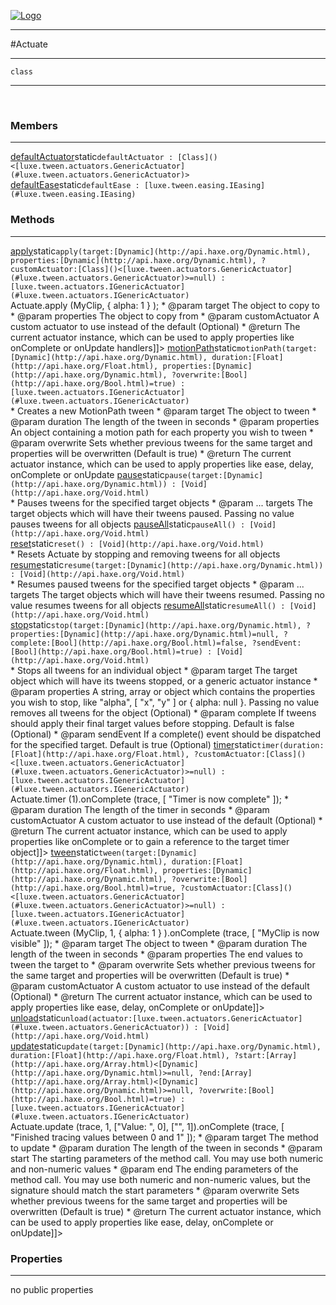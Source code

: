 
[![Logo](../../../images/logo.png)](../../../api/index.html)

---



#Actuate



---

`class`
<span class="meta">

</span>


---

&nbsp;
&nbsp;

<h3>Members</h3> <hr/><span class="member apipage">
            <a name="defaultActuator"><a class="lift" href="#defaultActuator">defaultActuator</a></a><span class="inline-block static">static</span><code class="signature apipage">defaultActuator : [Class]()&lt;[luxe.tween.actuators.GenericActuator](#luxe.tween.actuators.GenericActuator)&gt;</code><br/></span>
        <span class="small_desc_flat"></span><span class="member apipage">
            <a name="defaultEase"><a class="lift" href="#defaultEase">defaultEase</a></a><span class="inline-block static">static</span><code class="signature apipage">defaultEase : [luxe.tween.easing.IEasing](#luxe.tween.easing.IEasing)</code><br/></span>
        <span class="small_desc_flat"></span>

<h3>Methods</h3> <hr/><span class="method apipage">
            <a name="apply"><a class="lift" href="#apply">apply</a></a><span class="inline-block static">static</span><code class="signature apipage">apply(target:<span>[Dynamic](http://api.haxe.org/Dynamic.html)</span>, properties:<span>[Dynamic](http://api.haxe.org/Dynamic.html)</span>, ?customActuator:<span>[Class]()&lt;[luxe.tween.actuators.GenericActuator](#luxe.tween.actuators.GenericActuator)&gt;=null</span>) : [luxe.tween.actuators.IGenericActuator](#luxe.tween.actuators.IGenericActuator)</code><br/><span class="small_desc_flat"><![CDATA[* Copies properties from one object to another. Conflicting tweens are stopped automatically
	 * @example		<code>Actuate.apply (MyClip, { alpha: 1 } );</code>
	 * @param	target		The object to copy to
	 * @param	properties		The object to copy from
	 * @param	customActuator		A custom actuator to use instead of the default (Optional)
	 * @return		The current actuator instance, which can be used to apply properties like onComplete or onUpdate handlers]]></span>
        </span>
    <span class="method apipage">
            <a name="motionPath"><a class="lift" href="#motionPath">motionPath</a></a><span class="inline-block static">static</span><code class="signature apipage">motionPath(target:<span>[Dynamic](http://api.haxe.org/Dynamic.html)</span>, duration:<span>[Float](http://api.haxe.org/Float.html)</span>, properties:<span>[Dynamic](http://api.haxe.org/Dynamic.html)</span>, ?overwrite:<span>[Bool](http://api.haxe.org/Bool.html)=true</span>) : [luxe.tween.actuators.IGenericActuator](#luxe.tween.actuators.IGenericActuator)</code><br/><span class="small_desc_flat">* Creates a new MotionPath tween
	 * @param	target		The object to tween
	 * @param	duration		The length of the tween in seconds
	 * @param	properties		An object containing a motion path for each property you wish to tween
	 * @param	overwrite		Sets whether previous tweens for the same target and properties will be overwritten (Default is true)
	 * @return		The current actuator instance, which can be used to apply properties like ease, delay, onComplete or onUpdate</span>
        </span>
    <span class="method apipage">
            <a name="pause"><a class="lift" href="#pause">pause</a></a><span class="inline-block static">static</span><code class="signature apipage">pause(target:<span>[Dynamic](http://api.haxe.org/Dynamic.html)</span>) : [Void](http://api.haxe.org/Void.html)</code><br/><span class="small_desc_flat">* Pauses tweens for the specified target objects
	 * @param	... targets		The target objects which will have their tweens paused. Passing no value pauses tweens for all objects</span>
        </span>
    <span class="method apipage">
            <a name="pauseAll"><a class="lift" href="#pauseAll">pauseAll</a></a><span class="inline-block static">static</span><code class="signature apipage">pauseAll() : [Void](http://api.haxe.org/Void.html)</code><br/><span class="small_desc_flat"></span>
        </span>
    <span class="method apipage">
            <a name="reset"><a class="lift" href="#reset">reset</a></a><span class="inline-block static">static</span><code class="signature apipage">reset() : [Void](http://api.haxe.org/Void.html)</code><br/><span class="small_desc_flat">* Resets Actuate by stopping and removing tweens for all objects</span>
        </span>
    <span class="method apipage">
            <a name="resume"><a class="lift" href="#resume">resume</a></a><span class="inline-block static">static</span><code class="signature apipage">resume(target:<span>[Dynamic](http://api.haxe.org/Dynamic.html)</span>) : [Void](http://api.haxe.org/Void.html)</code><br/><span class="small_desc_flat">* Resumes paused tweens for the specified target objects
	 * @param	... targets		The target objects which will have their tweens resumed. Passing no value resumes tweens for all objects</span>
        </span>
    <span class="method apipage">
            <a name="resumeAll"><a class="lift" href="#resumeAll">resumeAll</a></a><span class="inline-block static">static</span><code class="signature apipage">resumeAll() : [Void](http://api.haxe.org/Void.html)</code><br/><span class="small_desc_flat"></span>
        </span>
    <span class="method apipage">
            <a name="stop"><a class="lift" href="#stop">stop</a></a><span class="inline-block static">static</span><code class="signature apipage">stop(target:<span>[Dynamic](http://api.haxe.org/Dynamic.html)</span>, ?properties:<span>[Dynamic](http://api.haxe.org/Dynamic.html)=null</span>, ?complete:<span>[Bool](http://api.haxe.org/Bool.html)=false</span>, ?sendEvent:<span>[Bool](http://api.haxe.org/Bool.html)=true</span>) : [Void](http://api.haxe.org/Void.html)</code><br/><span class="small_desc_flat">* Stops all tweens for an individual object
	 * @param	target		The target object which will have its tweens stopped, or a generic actuator instance
	 * @param	properties		A string, array or object which contains the properties you wish to stop, like "alpha", [ "x", "y" ] or { alpha: null }. Passing no value removes all tweens for the object (Optional)
	 * @param	complete		If tweens should apply their final target values before stopping. Default is false (Optional) 
	 * @param	sendEvent	If a complete() event should be dispatched for the specified target. Default is true (Optional)</span>
        </span>
    <span class="method apipage">
            <a name="timer"><a class="lift" href="#timer">timer</a></a><span class="inline-block static">static</span><code class="signature apipage">timer(duration:<span>[Float](http://api.haxe.org/Float.html)</span>, ?customActuator:<span>[Class]()&lt;[luxe.tween.actuators.GenericActuator](#luxe.tween.actuators.GenericActuator)&gt;=null</span>) : [luxe.tween.actuators.IGenericActuator](#luxe.tween.actuators.IGenericActuator)</code><br/><span class="small_desc_flat"><![CDATA[* Creates a tween-based timer, which is useful for synchronizing function calls with other animations
	 * @example		<code>Actuate.timer (1).onComplete (trace, [ "Timer is now complete" ]);</code>
	 * @param	duration		The length of the timer in seconds
	 * @param	customActuator		A custom actuator to use instead of the default (Optional)
	 * @return		The current actuator instance, which can be used to apply properties like onComplete or to gain a reference to the target timer object]]></span>
        </span>
    <span class="method apipage">
            <a name="tween"><a class="lift" href="#tween">tween</a></a><span class="inline-block static">static</span><code class="signature apipage">tween(target:<span>[Dynamic](http://api.haxe.org/Dynamic.html)</span>, duration:<span>[Float](http://api.haxe.org/Float.html)</span>, properties:<span>[Dynamic](http://api.haxe.org/Dynamic.html)</span>, ?overwrite:<span>[Bool](http://api.haxe.org/Bool.html)=true</span>, ?customActuator:<span>[Class]()&lt;[luxe.tween.actuators.GenericActuator](#luxe.tween.actuators.GenericActuator)&gt;=null</span>) : [luxe.tween.actuators.IGenericActuator](#luxe.tween.actuators.IGenericActuator)</code><br/><span class="small_desc_flat"><![CDATA[* Creates a new tween
	 * @example		<code>Actuate.tween (MyClip, 1, { alpha: 1 } ).onComplete (trace, [ "MyClip is now visible" ]);</code>
	 * @param	target		The object to tween
	 * @param	duration		The length of the tween in seconds
	 * @param	properties		The end values to tween the target to
	 * @param	overwrite			Sets whether previous tweens for the same target and properties will be overwritten (Default is true)
	 * @param	customActuator		A custom actuator to use instead of the default (Optional)
	 * @return		The current actuator instance, which can be used to apply properties like ease, delay, onComplete or onUpdate]]></span>
        </span>
    <span class="method apipage">
            <a name="unload"><a class="lift" href="#unload">unload</a></a><span class="inline-block static">static</span><code class="signature apipage">unload(actuator:<span>[luxe.tween.actuators.GenericActuator](#luxe.tween.actuators.GenericActuator)</span>) : [Void](http://api.haxe.org/Void.html)</code><br/><span class="small_desc_flat"></span>
        </span>
    <span class="method apipage">
            <a name="update"><a class="lift" href="#update">update</a></a><span class="inline-block static">static</span><code class="signature apipage">update(target:<span>[Dynamic](http://api.haxe.org/Dynamic.html)</span>, duration:<span>[Float](http://api.haxe.org/Float.html)</span>, ?start:<span>[Array](http://api.haxe.org/Array.html)&lt;[Dynamic](http://api.haxe.org/Dynamic.html)&gt;=null</span>, ?end:<span>[Array](http://api.haxe.org/Array.html)&lt;[Dynamic](http://api.haxe.org/Dynamic.html)&gt;=null</span>, ?overwrite:<span>[Bool](http://api.haxe.org/Bool.html)=true</span>) : [luxe.tween.actuators.IGenericActuator](#luxe.tween.actuators.IGenericActuator)</code><br/><span class="small_desc_flat"><![CDATA[* Creates a new tween that updates a method rather than setting the properties of an object
	 * @example		<code>Actuate.update (trace, 1, ["Value: ", 0], ["", 1]).onComplete (trace, [ "Finished tracing values between 0 and 1" ]);</code>
	 * @param	target		The method to update		
	 * @param	duration		The length of the tween in seconds
	 * @param	start		The starting parameters of the method call. You may use both numeric and non-numeric values
	 * @param	end		The ending parameters of the method call. You may use both numeric and non-numeric values, but the signature should match the start parameters
	 * @param	overwrite		Sets whether previous tweens for the same target and properties will be overwritten (Default is true)
	 * @return		The current actuator instance, which can be used to apply properties like ease, delay, onComplete or onUpdate]]></span>
        </span>
    

<h3>Properties</h3> <hr/>no public properties

&nbsp;
&nbsp;
&nbsp;